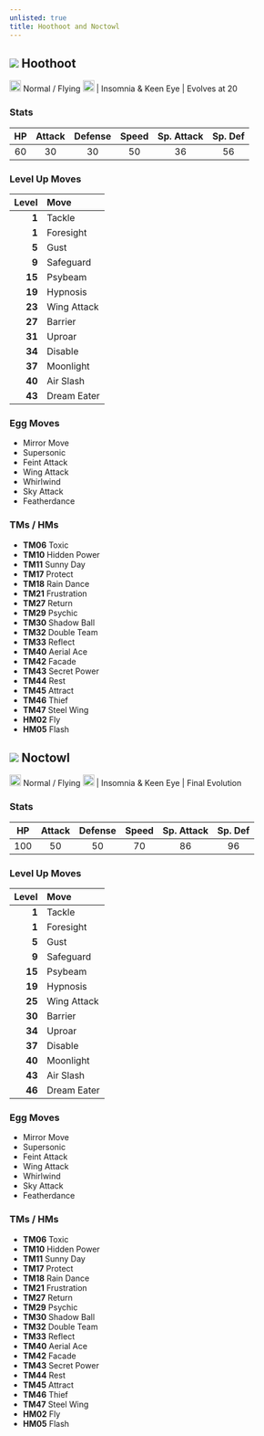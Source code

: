```yaml
---
unlisted: true
title: Hoothoot and Noctowl
---
```

## ![](https://serebii.net/emerald/pokemon/163.png) Hoothoot
<img src="https://archives.bulbagarden.net/media/upload/thumb/9/95/Normal_icon_SwSh.png/64px-Normal_icon_SwSh.png" width="20px" height="20px"> Normal / Flying <img src="https://archives.bulbagarden.net/media/upload/thumb/b/b5/Flying_icon_SwSh.png/64px-Flying_icon_SwSh.png" width="20px" height="20px"> | Insomnia & Keen Eye | Evolves at 20

### Stats

| HP | Attack | Defense | Speed | Sp. Attack | Sp. Def |
|:---:|:---:|:---:|:---:|:---:|:---:|
| 60 | 30 | 30 | 50 | 36 | 56 |

### Level Up Moves

| Level | Move |
|---:|:---|
| **1** | Tackle |
| **1** | Foresight |
| **5** | Gust |
| **9** | Safeguard |
| **15** | Psybeam |
| **19** | Hypnosis |
| **23** | Wing Attack |
| **27** | Barrier |
| **31** | Uproar |
| **34** | Disable |
| **37** | Moonlight |
| **40** | Air Slash |
| **43** | Dream Eater |

### Egg Moves
 - Mirror Move
 - Supersonic
 - Feint Attack
 - Wing Attack
 - Whirlwind
 - Sky Attack
 - Featherdance

### TMs / HMs
 - **TM06** Toxic
 - **TM10** Hidden Power
 - **TM11** Sunny Day
 - **TM17** Protect
 - **TM18** Rain Dance
 - **TM21** Frustration
 - **TM27** Return
 - **TM29** Psychic
 - **TM30** Shadow Ball
 - **TM32** Double Team
 - **TM33** Reflect
 - **TM40** Aerial Ace
 - **TM42** Facade
 - **TM43** Secret Power
 - **TM44** Rest
 - **TM45** Attract
 - **TM46** Thief
 - **TM47** Steel Wing
 - **HM02** Fly
 - **HM05** Flash

## ![](https://serebii.net/emerald/pokemon/164.png) Noctowl
<img src="https://archives.bulbagarden.net/media/upload/thumb/9/95/Normal_icon_SwSh.png/64px-Normal_icon_SwSh.png" width="20px" height="20px"> Normal / Flying <img src="https://archives.bulbagarden.net/media/upload/thumb/b/b5/Flying_icon_SwSh.png/64px-Flying_icon_SwSh.png" width="20px" height="20px"> | Insomnia & Keen Eye | Final Evolution

### Stats

| HP | Attack | Defense | Speed | Sp. Attack | Sp. Def |
|:---:|:---:|:---:|:---:|:---:|:---:|
| 100 | 50 | 50 | 70 | 86 | 96 |

### Level Up Moves

| Level | Move |
|---:|:---|
| **1** | Tackle |
| **1** | Foresight |
| **5** | Gust |
| **9** | Safeguard |
| **15** | Psybeam |
| **19** | Hypnosis |
| **25** | Wing Attack |
| **30** | Barrier |
| **34** | Uproar |
| **37** | Disable |
| **40** | Moonlight |
| **43** | Air Slash |
| **46** | Dream Eater |

### Egg Moves
 - Mirror Move
 - Supersonic
 - Feint Attack
 - Wing Attack
 - Whirlwind
 - Sky Attack
 - Featherdance

### TMs / HMs
 - **TM06** Toxic
 - **TM10** Hidden Power
 - **TM11** Sunny Day
 - **TM17** Protect
 - **TM18** Rain Dance
 - **TM21** Frustration
 - **TM27** Return
 - **TM29** Psychic
 - **TM30** Shadow Ball
 - **TM32** Double Team
 - **TM33** Reflect
 - **TM40** Aerial Ace
 - **TM42** Facade
 - **TM43** Secret Power
 - **TM44** Rest
 - **TM45** Attract
 - **TM46** Thief
 - **TM47** Steel Wing
 - **HM02** Fly
 - **HM05** Flash
